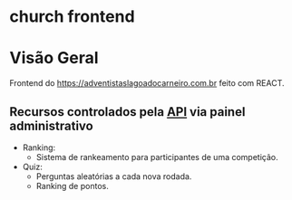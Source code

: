 # church frontend

# Visão Geral
Frontend do https://adventistaslagoadocarneiro.com.br feito com REACT.

## Recursos controlados pela [API](https://github.com/andersonssh/church-backend) via painel administrativo

* Ranking:
  * Sistema de rankeamento para participantes de uma competição.
* Quiz:
  * Perguntas aleatórias a cada nova rodada.
  * Ranking de pontos.
